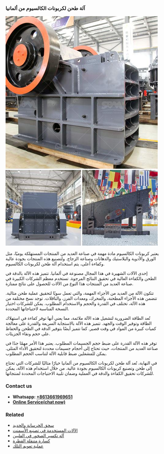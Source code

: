 <h3>آلة طحن لكربونات الكالسيوم من ألمانيا</h3><img src='1701746340.jpg' alt=''><p>يعتبر كربونات الكالسيوم مادة مهمة في صناعة العديد من المنتجات المستهلكة يوميًا، مثل الورق والأدوية والبلاستيك والدهانات وصناعة الزجاج. ولتصنيع هذه المنتجات بجودة عالية وكفاءة أعلى، يتم استخدام آلة طحن لكربونات الكالسيوم.</p><p>إحدى الآلات الشهيرة في هذا المجال مصنوعة في ألمانيا. تتميز هذه الآلة بالدقة في الطحن والكفاءة العالية في تحقيق النتائج المرجوة. تستخدم معظم الشركات الكبيرة في صناعة العديد من المنتجات هذا النوع من الآلات للحصول على نتائج ممتازة.</p><p>تتكون الآلة من العديد من الأجزاء المهمة، والتي تعمل سويًا لتحقيق عملية طحن مثالية. تتضمن هذه الأجزاء المطحنة، والمحرك، ومعدات الفرز، والناقلات. توجد نسخ مختلفة من هذه الآلة، تختلف في القدرة والحجم والاستخدام المطلوب. يمكن للشركات اختيار النسخة المناسبة لاحتياجاتها المحددة.</p><p>تُعد الطاقة الضرورية لتشغيل هذه الآلة ملائمة، مما يعني أنها توفر كفاءة في استهلاك الطاقة وتوفير الوقت والجهد. تتميز هذه الآلة بالاستجابة السريعة والقدرة على معالجة كميات كبيرة من المواد في وقت قصير. كما تتميز أيضًا بتوفير الدقة في الطحن والحفاظ على حجم ونقاء الجزيئات.</p><p>توفر هذه الآلة القدرة على ضبط حجم الجسيمات المطلوب. يعتبر هذا الأمر مهمًا جدًا في صناعة العديد من المنتجات، حيث تحتاج إلى أحجام جسيمات محددة لتحقيق الأداء المثلى. يمكن للمشغلين ضبط قابلية الآلة لتناسب الحجم المطلوب.</p><p>في النهاية، تُعد آلة طحن لكربونات الكالسيوم من ألمانيا خيارًا مثاليًا للشركات التي تحتاج إلى طحن وتصنيع كربونات الكالسيوم بجودة عالية. من خلال استخدام هذه الآلة، يمكن للشركات تحقيق الكفاءة والدقة في العملية وضمان تلبية الاحتياجات المحددة لمنتجاتها.</p><h3>Contact us</h3><ul><li><strong>Whatsapp:&nbsp;<a href="https://wa.me/8613661969651">+8613661969651</a></strong></li><li><a href="https://swt.shibang-china.com/?git&amp;zhl&amp;آلة طحن لكربونات الكالسيوم من ألمانيا"><strong>Online Service(chat now)</strong></a></li></ul><h3>Related</h3><ul><li><a href='سحق الخرسانة والحديد.md'>سحق الخرسانة والحديد</a></li><li><a href='الآلات المستخدمة في تصنيع الأسمنت.md'>الآلات المستخدمة في تصنيع الأسمنت</a></li><li><a href='آلة تكسير الصخور في الفلبين.md'>آلة تكسير الصخور في الفلبين</a></li><li><a href='كسارة متنقلة القطرة.md'>كسارة متنقلة القطرة</a></li><li><a href='عملية تعويم التلك.md'>عملية تعويم التلك</a></li></ul>